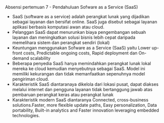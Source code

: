 Absensi pertemuan 7 - Pendahuluan Sofware as a Service (SaaS)
- SaaS (software as a service) adalah perangkat lunak yang dijadikan sebagai layanan dan bersifat online. SaaS juga disebut sebagai layanan aplikasi berbasis komputasi awan atau cloud.
-  Pelanggan SaaS dapat menurunkan biaya pengembangan sebuah layanan dan meningkatkan solusi bisnis lebih cepat daripada memelihara sistem dan perangkat sendiri (lokal)
- Keuntungan menggunakan Sofware as a Service (SaaS) yaitu Lower up-front costs, Predictable ongoing costs, Rapid deployment dan On-demand scalability
- Beberapa penyedia SaaS hanya memindahkan perangkat lunak lokal mereka ke cloud kemudian menyebutnya sebagai SaaS. Model ini memiliki kekurangan dan tidak memanfaatkan sepenuhnya model pengiriman cloud.
- Karakteristik SaaS diantaranaya dikelola dari lokasi pusat, dapat diakses melalui internet dan pengguna layanan tidak bertanggung jawab atas pembaruan perangkat keras atau perangkat lunak
- Karakteristik modern SaaS diantaranya Connected, cross-business solutions.Faster, more flexible update paths, Easy personalization, Data portability, Built-in analytics and Faster innovation leveraging embedded technologies.
